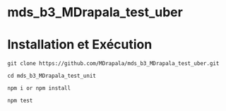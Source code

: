 # mds_b3_MDrapala_test_uber

# Installation et Exécution

```git clone https://github.com/MDrapala/mds_b3_MDrapala_test_uber.git```

```cd mds_b3_MDrapala_test_unit```

```npm i or npm install```

```npm test```
